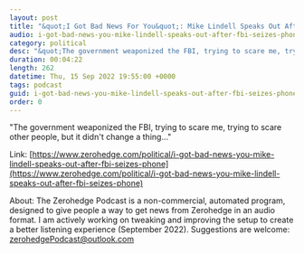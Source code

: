 ```yaml
---
layout: post
title: "&quot;I Got Bad News For You&quot;: Mike Lindell Speaks Out After FBI Seizes Phone"
audio: i-got-bad-news-you-mike-lindell-speaks-out-after-fbi-seizes-phone-1
category: political
desc: "&quot;The government weaponized the FBI, trying to scare me, trying to scare other people, but it didn't change a thing...&quot;"
duration: 00:04:22
length: 262
datetime: Thu, 15 Sep 2022 19:55:00 +0000
tags: podcast
guid: i-got-bad-news-you-mike-lindell-speaks-out-after-fbi-seizes-phone-0
order: 0
---
```

&quot;The government weaponized the FBI, trying to scare me, trying to scare other people, but it didn't change a thing...&quot;

Link: [https://www.zerohedge.com/political/i-got-bad-news-you-mike-lindell-speaks-out-after-fbi-seizes-phone](https://www.zerohedge.com/political/i-got-bad-news-you-mike-lindell-speaks-out-after-fbi-seizes-phone)

About: The Zerohedge Podcast is a non-commercial, automated program, designed to give people a way to get news from Zerohedge in an audio format.  I am actively working on tweaking and improving the setup to create a better listening experience (September 2022).  Suggestions are welcome: [zerohedgePodcast@outlook.com](mailto:zerohedgePodcast@outlook.com)